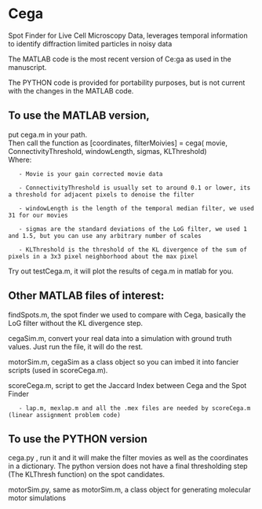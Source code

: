 # Cega
Spot Finder for Live Cell Microscopy Data, leverages temporal information to identify diffraction limited particles in noisy data

The MATLAB code is the most recent version of Ce:ga as used in the manuscript.

The PYTHON code is provided for portability purposes, but is not current with the changes in the MATLAB code.

## To use the MATLAB version,
put cega.m in your path. <br>
Then call the function as [coordinates, filterMoivies] = cega( movie, ConnectivityThreshold, windowLength, sigmas, KLThreshold) <br>
Where: 

       - Movie is your gain corrected movie data

       - ConnectivityThreshold is usually set to around 0.1 or lower, its a threshold for adjacent pixels to denoise the filter 

       - windowLength is the length of the temporal median filter, we used 31 for our movies

       - sigmas are the standard deviations of the LoG filter, we used 1 and 1.5, but you can use any arbitrary number of scales

       - KLThreshold is the threshold of the KL divergence of the sum of pixels in a 3x3 pixel neighborhood about the max pixel
Try out testCega.m, it will plot the results of cega.m in matlab for you.

## Other MATLAB files of interest:
findSpots.m, the spot finder we used to compare with Cega, basically the LoG filter without the KL divergence step.

cegaSim.m, convert your real data into a simulation with ground truth values.  Just run the file, it will do the rest.

motorSim.m, cegaSim as a class object so you can imbed it into fancier scripts (used in scoreCega.m).

scoreCega.m, script to get the Jaccard Index between Cega and the Spot Finder
       
       - lap.m, mexlap.m and all the .mex files are needed by scoreCega.m (linear assignment problem code)

## To use the PYTHON version
cega.py , run it and it will make the filter movies as well as the coordinates in a dictionary.  The python version does not have a final thresholding step (The KLThresh function) on the spot candidates.

motorSim.py, same as motorSim.m, a class object for generating molecular motor simulations
